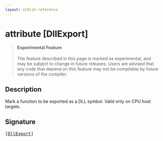 ```yaml
---
layout: stdlib-reference
---
```


# attribute [DllExport]

> #### Experimental Feature
> The feature described in this page is marked as experimental, and may be subject to change in future releases.
> Users are advised that any code that depend on this feature may not be compilable by future versions of the compiler.

## Description

Mark a function to be exported as a DLL symbol. Valid only on CPU host targets.


## Signature

<pre>
[<a href="dllexport-03.html">DllExport</a>]
</pre>

